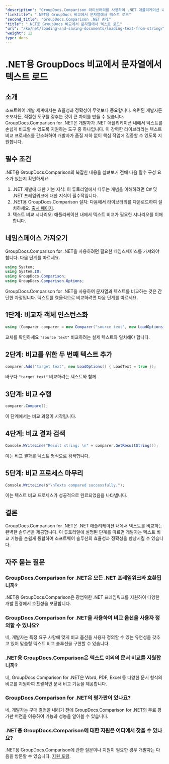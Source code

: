 ```yaml
---
"description": "GroupDocs.Comparison 라이브러리를 사용하여 .NET 애플리케이션 내에서 텍스트를 손쉽게 비교할 수 있습니다. 원활한 통합을 통해 효율성과 정확성을 향상하세요."
"linktitle": ".NET용 GroupDocs 비교에서 문자열에서 텍스트 로드"
"second_title": "GroupDocs.Comparison .NET API"
"title": ".NET용 GroupDocs 비교에서 문자열에서 텍스트 로드"
"url": "/ko/net/loading-and-saving-documents/loading-text-from-string/"
"weight": 12
type: docs
---
```

# .NET용 GroupDocs 비교에서 문자열에서 텍스트 로드

## 소개
소프트웨어 개발 세계에서는 효율성과 정확성이 무엇보다 중요합니다. 숙련된 개발자든 초보자든, 적절한 도구를 갖추는 것이 큰 차이를 만들 수 있습니다. GroupDocs.Comparison for .NET은 개발자가 .NET 애플리케이션 내에서 텍스트를 손쉽게 비교할 수 있도록 지원하는 도구 중 하나입니다. 이 강력한 라이브러리는 텍스트 비교 프로세스를 간소화하여 개발자가 품질 저하 없이 핵심 작업에 집중할 수 있도록 지원합니다.
## 필수 조건
.NET용 GroupDocs.Comparison의 복잡한 내용을 살펴보기 전에 다음 필수 구성 요소가 있는지 확인하세요.
1. .NET 개발에 대한 기본 지식: 이 튜토리얼에서 다루는 개념을 이해하려면 C# 및 .NET 프레임워크에 대한 지식이 필수적입니다.
2. .NET용 GroupDocs.Comparison 설치: 다음에서 라이브러리를 다운로드하여 설치하세요. [출시 페이지](https://releases.groupdocs.com/comparison/net/).
3. 텍스트 비교 시나리오: 애플리케이션 내에서 텍스트 비교가 필요한 시나리오를 이해합니다.

## 네임스페이스 가져오기
GroupDocs.Comparison for .NET을 사용하려면 필요한 네임스페이스를 가져와야 합니다. 다음 단계를 따르세요.

```csharp
using System;
using System.IO;
using GroupDocs.Comparison;
using GroupDocs.Comparison.Options;
```
GroupDocs.Comparison for .NET을 사용하여 문자열과 텍스트를 비교하는 것은 간단한 과정입니다. 텍스트를 효율적으로 비교하려면 다음 단계를 따르세요.
## 1단계: 비교자 객체 인스턴스화
```csharp
using (Comparer comparer = new Comparer("source text", new LoadOptions() { LoadText = true }))
```
교체를 확인하세요 `"source text"` 비교하려는 실제 텍스트와 일치해야 합니다.
## 2단계: 비교를 위한 두 번째 텍스트 추가
```csharp
comparer.Add("target text", new LoadOptions() { LoadText = true });
```
바꾸다 `"target text"` 비교하려는 텍스트와 함께.
## 3단계: 비교 수행
```csharp
comparer.Compare();
```
이 단계에서는 비교 과정이 시작됩니다.
## 4단계: 비교 결과 검색
```csharp
Console.WriteLine("Result string: \n" + comparer.GetResultString());
```
이는 비교 결과를 텍스트 형식으로 검색합니다.
## 5단계: 비교 프로세스 마무리
```csharp
Console.WriteLine($"\nTexts compared successfully.");
```
이는 텍스트 비교 프로세스가 성공적으로 완료되었음을 나타냅니다.

## 결론
GroupDocs.Comparison for .NET은 .NET 애플리케이션 내에서 텍스트를 비교하는 완벽한 솔루션을 제공합니다. 이 튜토리얼에 설명된 단계를 따르면 개발자는 텍스트 비교 기능을 손쉽게 통합하여 소프트웨어 솔루션의 효율성과 정확성을 향상시킬 수 있습니다.
## 자주 묻는 질문
### GroupDocs.Comparison for .NET은 모든 .NET 프레임워크와 호환됩니까?
.NET용 GroupDocs.Comparison은 광범위한 .NET 프레임워크를 지원하여 다양한 개발 환경에서 호환성을 보장합니다.
### GroupDocs.Comparison for .NET을 사용하여 비교 옵션을 사용자 정의할 수 있나요?
네, 개발자는 특정 요구 사항에 맞게 비교 옵션을 사용자 정의할 수 있는 유연성을 갖추고 있어 맞춤형 텍스트 비교 솔루션을 구현할 수 있습니다.
### .NET용 GroupDocs.Comparison은 텍스트 이외의 문서 비교를 지원합니까?
네, GroupDocs.Comparison for .NET은 Word, PDF, Excel 등 다양한 문서 형식의 비교를 지원하여 포괄적인 문서 비교 기능을 제공합니다.
### GroupDocs.Comparison for .NET의 평가판이 있나요?
네, 개발자는 구매 결정을 내리기 전에 GroupDocs.Comparison for .NET의 무료 평가판 버전을 이용하여 기능과 성능을 알아볼 수 있습니다.
### .NET용 GroupDocs.Comparison에 대한 지원은 어디에서 찾을 수 있나요?
.NET용 GroupDocs.Comparison에 관한 질문이나 지원이 필요한 경우 개발자는 다음을 방문할 수 있습니다. [지원 포럼](https://forum.groupdocs.com/c/comparison/12).